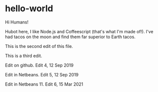 # hello-world

Hi Humans!

Hubot here, I like Node.js and Coffeescript (that's what I'm made of!).
I've had tacos on the moon and find them far superior to Earth tacos.

This is the second edit of this file.

This is a third edit.

Edit on github. Edit 4, 12 Sep 2019

Edit in Netbeans. Edit 5, 12 Sep 2019

Edit in Netbeans 11. Edit 6, 15 Mar 2021
